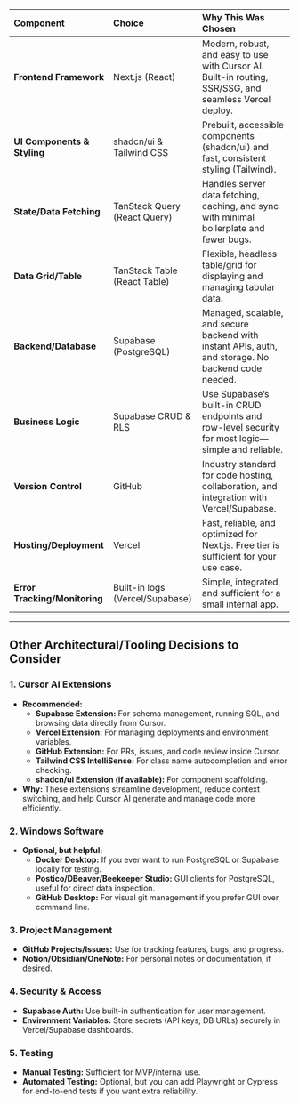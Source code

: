 | Component                     | Choice                          | Why This Was Chosen                                                                                    |
| :---------------------------- | :------------------------------ | :----------------------------------------------------------------------------------------------------- |
| **Frontend Framework**        | Next.js (React)                 | Modern, robust, and easy to use with Cursor AI. Built-in routing, SSR/SSG, and seamless Vercel deploy. |
| **UI Components & Styling**   | shadcn/ui & Tailwind CSS        | Prebuilt, accessible components (shadcn/ui) and fast, consistent styling (Tailwind).                   |
| **State/Data Fetching**       | TanStack Query (React Query)    | Handles server data fetching, caching, and sync with minimal boilerplate and fewer bugs.               |
| **Data Grid/Table**           | TanStack Table (React Table)    | Flexible, headless table/grid for displaying and managing tabular data.                                |
| **Backend/Database**          | Supabase (PostgreSQL)           | Managed, scalable, and secure backend with instant APIs, auth, and storage. No backend code needed.    |
| **Business Logic**            | Supabase CRUD & RLS             | Use Supabase’s built-in CRUD endpoints and row-level security for most logic—simple and reliable.      |
| **Version Control**           | GitHub                          | Industry standard for code hosting, collaboration, and integration with Vercel/Supabase.               |
| **Hosting/Deployment**        | Vercel                          | Fast, reliable, and optimized for Next.js. Free tier is sufficient for your use case.                  |
| **Error Tracking/Monitoring** | Built-in logs (Vercel/Supabase) | Simple, integrated, and sufficient for a small internal app.                                           |

---

## **Other Architectural/Tooling Decisions to Consider**

### **1\. Cursor AI Extensions**

- **Recommended:**
  - **Supabase Extension:** For schema management, running SQL, and browsing data directly from Cursor.
  - **Vercel Extension:** For managing deployments and environment variables.
  - **GitHub Extension:** For PRs, issues, and code review inside Cursor.
  - **Tailwind CSS IntelliSense:** For class name autocompletion and error checking.
  - **shadcn/ui Extension (if available):** For component scaffolding.
- **Why:** These extensions streamline development, reduce context switching, and help Cursor AI generate and manage code more efficiently.

### **2\. Windows Software**

- **Optional, but helpful:**
  - **Docker Desktop:** If you ever want to run PostgreSQL or Supabase locally for testing.
  - **Postico/DBeaver/Beekeeper Studio:** GUI clients for PostgreSQL, useful for direct data inspection.
  - **GitHub Desktop:** For visual git management if you prefer GUI over command line.

### **3\. Project Management**

- **GitHub Projects/Issues:** Use for tracking features, bugs, and progress.
- **Notion/Obsidian/OneNote:** For personal notes or documentation, if desired.

### **4\. Security & Access**

- **Supabase Auth:** Use built-in authentication for user management.
- **Environment Variables:** Store secrets (API keys, DB URLs) securely in Vercel/Supabase dashboards.

### **5\. Testing**

- **Manual Testing:** Sufficient for MVP/internal use.
- **Automated Testing:** Optional, but you can add Playwright or Cypress for end-to-end tests if you want extra reliability.
